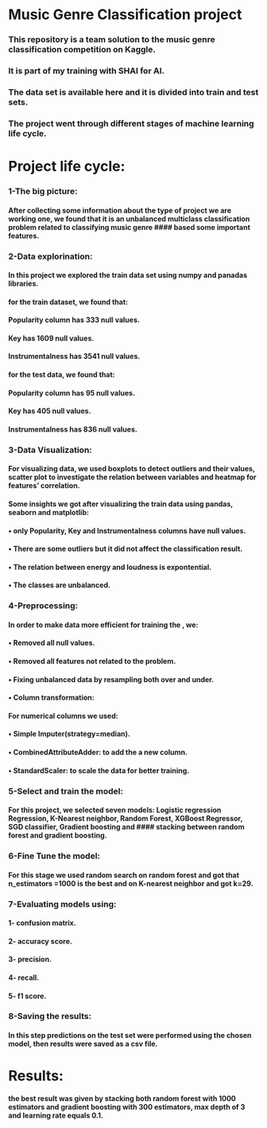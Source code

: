 # Music Genre Classification project

### This repository is a team solution to the music genre classification competition on Kaggle.

### It is part of my training with SHAI for AI.

### The data set is available here and it is divided into train and test sets.

### The project went through different stages of machine learning life cycle.
# Project life cycle:
### 1-The big picture:
#### After collecting some information about the type of project we are working one, we found that it is an unbalanced multiclass classification problem related to classifying music genre #### based some important features.
### 2-Data explorination:
#### In this project we explored the train data set using numpy and panadas libraries.
#### for the train dataset, we found that:
#### Popularity column has 333 null values.
#### Key has 1609 null values.
#### Instrumentalness has 3541 null values.
#### for the test data, we found that:
#### Popularity column has 95 null values.
#### Key has 405 null values.
#### Instrumentalness has 836 null values.
### 3-Data Visualization:
#### For visualizing data, we used boxplots to detect outliers and their values, scatter plot to investigate the relation between variables and heatmap for features’ correlation.
#### Some insights we got after visualizing the train data using pandas, seaborn and matplotlib:
#### • only Popularity, Key and Instrumentalness columns have null values.
#### • There are some outliers but it did not affect the classification result.
#### • The relation between energy and loudness is expontential.
#### • The classes are unbalanced.
### 4-Preprocessing:
#### In order to make data more efficient for training the , we:
#### •	Removed all null values.
#### •	Removed all features not related to the problem.
#### •  Fixing unbalanced data by resampling both over and under.
#### •	Column transformation:
#### For numerical columns we used:
#### •	Simple Imputer(strategy=median).
#### •	CombinedAttributeAdder: to add the a new column.
#### •	StandardScaler: to scale the data for better training.
### 5-Select and train the model:
#### For this project, we selected seven models: Logistic regression Regression, K-Nearest neighbor, Random Forest, XGBoost Regressor, SGD classifier, Gradient boosting and #### stacking between random forest and gradient boosting.
### 6-Fine Tune the model:
#### For this stage we used random search on random forest and got that n_estimators =1000 is the best and on K-nearest neighbor and got k=29.
### 7-Evaluating models using:
#### 1- confusion matrix.
#### 2- accuracy score.
#### 3- precision.
#### 4- recall.
#### 5- f1 score.
### 8-Saving the results:
#### In this step predictions on the test set were performed using the chosen model, then results were saved as a csv file.
# Results:
#### the best result was given by stacking both random forest with 1000 estimators and gradient boosting with 300 estimators, max depth of 3 and learning rate equals 0.1.

